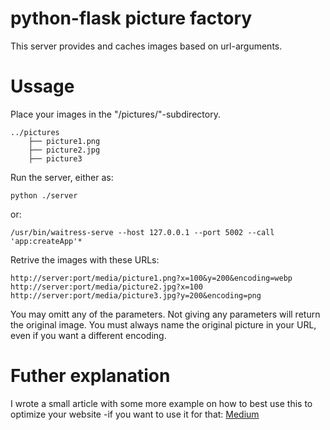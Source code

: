 # python-flask picture factory
This server provides and caches images based on url-arguments.

# Ussage
Place your images in the "/pictures/"-subdirectory.

    ../pictures
        ├── picture1.png
        ├── picture2.jpg
        ├── picture3

Run the server, either as:

    python ./server

or:

    /usr/bin/waitress-serve --host 127.0.0.1 --port 5002 --call 'app:createApp'*

Retrive the images with these URLs:

    http://server:port/media/picture1.png?x=100&y=200&encoding=webp
    http://server:port/media/picture2.jpg?x=100
    http://server:port/media/picture3.jpg?y=200&encoding=png

You may omitt any of the parameters. Not giving any parameters will return the original image. You must always name the original picture in your URL, even if you want a different encoding.

# Futher explanation
I wrote a small article with some more example on how to best use this to optimize your website -if you want to use it for that: [Medium](https://medium.com/anti-clickbait-coalition/responsive-image-factory-f1ed6e61d13c)
